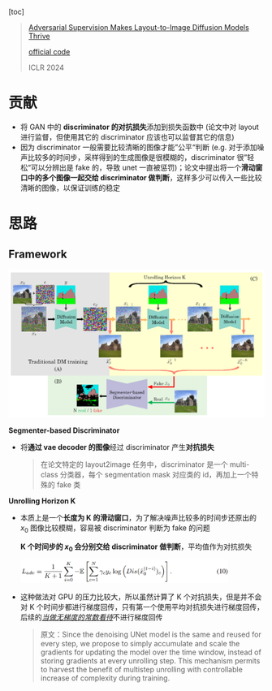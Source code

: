 [toc]

>[Adversarial Supervision Makes Layout-to-Image Diffusion Models Thrive](https://arxiv.org/abs/2401.08815)
>
>[official code](https://github.com/boschresearch/ALDM)
>
>ICLR 2024

# 贡献

- 将 GAN 中的 **discriminator 的对抗损失**添加到损失函数中 (论文中对 layout 进行监督，但使用其它的 discriminator 应该也可以监督其它的信息)
- 因为 discriminator 一般需要比较清晰的图像才能”公平“判断 (e.g. 对于添加噪声比较多的时间步，采样得到的生成图像是很模糊的，discriminator 很”轻松“可以分辨出是 fake 的，导致 unet 一直被惩罚)；论文中提出将一个**滑动窗口中的多个图像一起交给 discriminator 做判断**，这样多少可以传入一些比较清晰的图像，以保证训练的稳定



# 思路

## Framework

<img src="assets/image-20250406232159063.png" alt="image-20250406232159063" style="zoom:60%;" />

**Segmenter-based Discriminator**

- 将**通过 vae decoder 的图像**经过 discriminator 产生**对抗损失**

  > 在论文特定的 layout2image 任务中，discriminator 是一个 multi-class 分类器，每个 segmentation mask 对应类的 id，再加上一个特殊的 fake 类

**Unrolling Horizon K**

- 本质上是一个**长度为 K 的滑动窗口**，为了解决噪声比较多的时间步还原出的 $x_0$ 图像比较模糊，容易被 discriminator 判断为 fake 的问题

  **K 个时间步的 $x_0$ 会分别交给 discriminator 做判断**，平均值作为对抗损失

  <img src="assets/image-20250406232708727.png" alt="image-20250406232708727" style="zoom:40%;" />

- 这种做法对 GPU 的压力比较大，所以虽然计算了 K 个对抗损失，但是并不会对 K 个时间步都进行梯度回传，只有第一个使用平均对抗损失进行梯度回传，后续的<u>*当做无梯度的常数看待*</u>不进行梯度回传

  > 原文：Since the denoising UNet model is the same and reused for every step, we propose to simply accumulate and scale the gradients for updating the model over the time window, instead of storing gradients at every unrolling step. This mechanism permits to harvest the benefit of multistep unrolling with controllable increase of complexity during training.